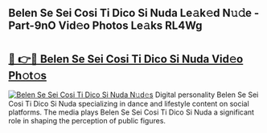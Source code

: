 ## Belen Se Sei Cosi Ti Dico Si Nuda Le𝚊k𝚎d N𝚞𝚍e - Part-9nO Vid𝚎o Photos Le𝚊ks RL4Wg

# <h2><a href="http://fbf442.evod.top/?m=Belen+Se+Sei+Cosi+Ti+Dico+Si+Nuda">🔗 👉🔴 Belen Se Sei Cosi Ti Dico Si Nuda Vid𝚎o Ph𝚘t𝚘s</a></h2>

[![Belen Se Sei Cosi Ti Dico Si Nuda N𝚞d𝚎s](https://i.imgur.com/8V9OHl7.gif)](http://fbf442.evod.top/?m=Belen+Se+Sei+Cosi+Ti+Dico+Si+Nuda)
Digital personality Belen Se Sei Cosi Ti Dico Si Nuda specializing in dance and lifestyle content on social platforms. The media plays Belen Se Sei Cosi Ti Dico Si Nuda a significant role in shaping the perception of public figures. 
